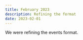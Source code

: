 ```yaml
---
title: February 2023
description: Refining the format
date: 2023-02-01
---
```


We were  refining the events format.